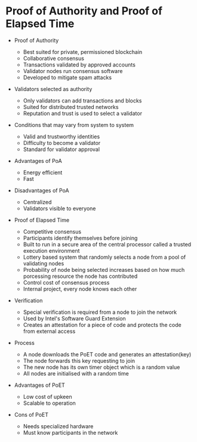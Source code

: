 # Proof of Authority and Proof of Elapsed Time

- Proof of Authority
  - Best suited for private, permissioned blockchain
  - Collaborative consensus
  - Transactions validated by approved accounts
  - Validator nodes run consensus software
  - Developed to mitigate spam attacks

- Validators selected as authority
  - Only validators can add transactions and blocks
  - Suited for distributed trusted networks
  - Reputation and trust is used to select a validator
  
- Conditions that may vary from system to system
  - Valid and trustworthy identities
  - Difficulty to become a validator
  - Standard for validator approval

- Advantages of PoA
  - Energy efficient
  - Fast
- Disadvantages of PoA
  - Centralized
  - Validators visible to everyone

- Proof of Elapsed Time
  - Competitive consensus
  - Participants identify themselves before joining
  - Built to run in a secure area of the central processor called a trusted execution environment
  - Lottery based system that randomly selects a node from a pool of validating nodes
  - Probability of node being selected increases based on how much porcessing resource the node has contributed
  - Control cost of consensus process
  - Internal project, every node knows each other

- Verification
  - Special verification is required from a node to join the network
  - Used by Intel's Software Guard Extension
  - Creates an attestation for a piece of code and protects the code from external access

- Process
  - A node downloads the PoET code and generates an attestation(key)
  - The node forwards this key requesting to join
  - The new node has its own timer object which is a random value
  - All nodes are initialised with a random time

- Advantages of PoET
  - Low cost of upkeen
  - Scalable to operation

- Cons of PoET
  - Needs specialized hardware
  - Must know participants in the network